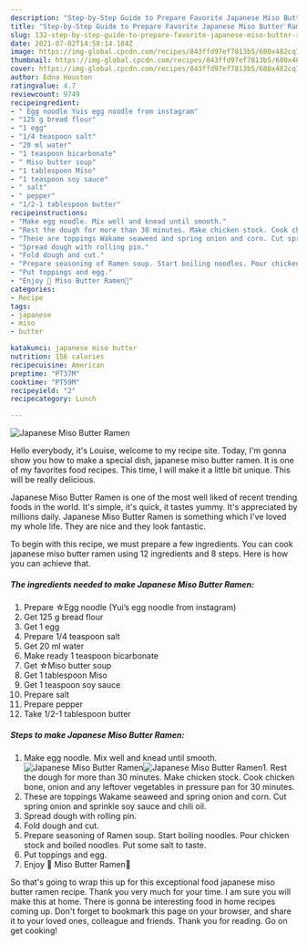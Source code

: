 ```yaml
---
description: "Step-by-Step Guide to Prepare Favorite Japanese Miso Butter Ramen"
title: "Step-by-Step Guide to Prepare Favorite Japanese Miso Butter Ramen"
slug: 132-step-by-step-guide-to-prepare-favorite-japanese-miso-butter-ramen
date: 2021-07-02T14:58:14.184Z
image: https://img-global.cpcdn.com/recipes/843ffd97ef7813b5/680x482cq70/japanese-miso-butter-ramen-recipe-main-photo.jpg
thumbnail: https://img-global.cpcdn.com/recipes/843ffd97ef7813b5/680x482cq70/japanese-miso-butter-ramen-recipe-main-photo.jpg
cover: https://img-global.cpcdn.com/recipes/843ffd97ef7813b5/680x482cq70/japanese-miso-butter-ramen-recipe-main-photo.jpg
author: Edna Houston
ratingvalue: 4.7
reviewcount: 9749
recipeingredient:
- " Egg noodle Yuis egg noodle from instagram"
- "125 g bread flour"
- "1 egg"
- "1/4 teaspoon salt"
- "20 ml water"
- "1 teaspoon bicarbonate"
- " Miso butter soup"
- "1 tablespoon Miso"
- "1 teaspoon soy sauce"
- " salt"
- " pepper"
- "1/2-1 tablespoon butter"
recipeinstructions:
- "Make egg noodle. Mix well and knead until smooth."
- "Rest the dough for more than 30 minutes. Make chicken stock. Cook chicken bone, onion and any leftover vegetables in pressure pan for 30 minutes."
- "These are toppings Wakame seaweed and spring onion and corn. Cut spring onion and sprinkle soy sauce and chili oil."
- "Spread dough with rolling pin."
- "Fold dough and cut."
- "Prepare seasoning of Ramen soup. Start boiling noodles. Pour chicken stock and boiled noodles. Put some salt to taste."
- "Put toppings and egg."
- "Enjoy 🍜 Miso Butter Ramen🤩"
categories:
- Recipe
tags:
- japanese
- miso
- butter

katakunci: japanese miso butter 
nutrition: 156 calories
recipecuisine: American
preptime: "PT37M"
cooktime: "PT59M"
recipeyield: "2"
recipecategory: Lunch

---
```



![Japanese Miso Butter Ramen](https://img-global.cpcdn.com/recipes/843ffd97ef7813b5/680x482cq70/japanese-miso-butter-ramen-recipe-main-photo.jpg)

Hello everybody, it's Louise, welcome to my recipe site. Today, I'm gonna show you how to make a special dish, japanese miso butter ramen. It is one of my favorites food recipes. This time, I will make it a little bit unique. This will be really delicious.



Japanese Miso Butter Ramen is one of the most well liked of recent trending foods in the world. It's simple, it's quick, it tastes yummy. It's appreciated by millions daily. Japanese Miso Butter Ramen is something which I've loved my whole life. They are nice and they look fantastic.


To begin with this recipe, we must prepare a few ingredients. You can cook japanese miso butter ramen using 12 ingredients and 8 steps. Here is how you can achieve that.

<!--inarticleads1-->

##### The ingredients needed to make Japanese Miso Butter Ramen:

1. Prepare  ☆Egg noodle (Yui’s egg noodle from instagram)
1. Get 125 g bread flour
1. Get 1 egg
1. Prepare 1/4 teaspoon salt
1. Get 20 ml water
1. Make ready 1 teaspoon bicarbonate
1. Get  ☆Miso butter soup
1. Get 1 tablespoon Miso
1. Get 1 teaspoon soy sauce
1. Prepare  salt
1. Prepare  pepper
1. Take 1/2-1 tablespoon butter




<!--inarticleads2-->

##### Steps to make Japanese Miso Butter Ramen:

1. Make egg noodle. Mix well and knead until smooth.
<img src="https://img-global.cpcdn.com/steps/abd9d35f39cbedfa/160x128cq70/japanese-miso-butter-ramen-recipe-step-1-photo.jpg" alt="Japanese Miso Butter Ramen"><img src="https://img-global.cpcdn.com/steps/bd7efc48c687a0c2/160x128cq70/japanese-miso-butter-ramen-recipe-step-1-photo.jpg" alt="Japanese Miso Butter Ramen">1. Rest the dough for more than 30 minutes. Make chicken stock. Cook chicken bone, onion and any leftover vegetables in pressure pan for 30 minutes.
1. These are toppings Wakame seaweed and spring onion and corn. Cut spring onion and sprinkle soy sauce and chili oil.
1. Spread dough with rolling pin.
1. Fold dough and cut.
1. Prepare seasoning of Ramen soup. Start boiling noodles. Pour chicken stock and boiled noodles. Put some salt to taste.
1. Put toppings and egg.
1. Enjoy 🍜 Miso Butter Ramen🤩




So that's going to wrap this up for this exceptional food japanese miso butter ramen recipe. Thank you very much for your time. I am sure you will make this at home. There is gonna be interesting food in home recipes coming up. Don't forget to bookmark this page on your browser, and share it to your loved ones, colleague and friends. Thank you for reading. Go on get cooking!
